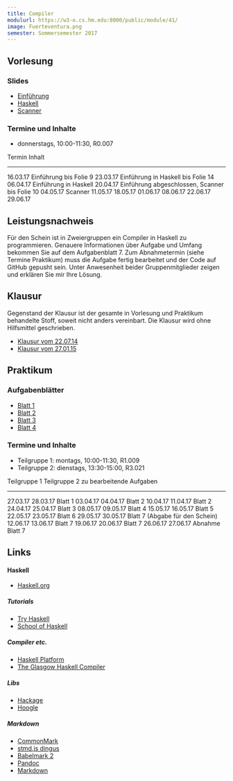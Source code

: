 ```yaml
---
title: Compiler
modulurl: https://w3-o.cs.hm.edu:8000/public/module/41/
image: Fuerteventura.png
semester: Sommersemester 2017
---
```


<div class="row">
<div class="span6">

## Vorlesung

### Slides

-   [Einführung](/lectures/compiler/slides/01_Einfuehrung.pdf)
-   [Haskell](/lectures/compiler/slides/02_Haskell.pdf)
-   [Scanner](/lectures/compiler/slides/03_Scanner.pdf)

### Termine und Inhalte

-   donnerstags, 10:00-11:30, R0.007

Termin   Inhalt
-------- -----------------------------------------------------------------------
16.03.17 Einführung bis Folie 9
23.03.17 Einführung in Haskell bis Folie 14
06.04.17 Einführung in Haskell
20.04.17 Einführung abgeschlossen, Scanner bis Folie 10
04.05.17 Scanner
11.05.17
18.05.17
01.06.17
08.06.17
22.06.17
29.06.17

## Leistungsnachweis

Für den Schein ist in Zweiergruppen ein Compiler in Haskell zu programmieren.
Genauere Informationen über Aufgabe und Umfang bekommen Sie auf dem
Aufgabenblatt 7. Zum Abnahmetermin (siehe Termine Praktikum) muss die
Aufgabe fertig bearbeitet und der Code auf GitHub gepusht sein.
Unter Anwesenheit beider Gruppenmitglieder zeigen und erklären Sie mir
Ihre Lösung.

## Klausur

Gegenstand der Klausur ist der gesamte in Vorlesung und Praktikum
behandelte Stoff, soweit nicht anders vereinbart. Die Klausur
wird ohne Hilfsmittel geschrieben.

-   [Klausur vom 22.07.14](/lectures/compiler/exams/KlausurSS14.pdf)
-   [Klausur vom 27.01.15](/lectures/compiler/exams/KlausurWS14.pdf)


</div>
<div class="span6">

## Praktikum

### Aufgabenblätter

-   [Blatt 1](/lectures/compiler/exercises/Blatt01.pdf)
-   [Blatt 2](/lectures/compiler/exercises/Blatt02.pdf)
-   [Blatt 3](/lectures/compiler/exercises/Blatt03.pdf)
-   [Blatt 4](/lectures/compiler/exercises/Blatt04.pdf)

### Termine und Inhalte

-   Teilgruppe 1: montags, 10:00-11:30, R1.009
-   Teilgruppe 2: dienstags, 13:30-15:00, R3.021

Teilgruppe 1   Teilgruppe 2   zu bearbeitende Aufgaben
-------------- -------------- ------------------------------------------------------
27.03.17       28.03.17       Blatt 1
03.04.17       04.04.17       Blatt 2
10.04.17       11.04.17       Blatt 2
24.04.17       25.04.17       Blatt 3
08.05.17       09.05.17       Blatt 4
15.05.17       16.05.17       Blatt 5
22.05.17       23.05.17       Blatt 6
29.05.17       30.05.17       Blatt 7 (Abgabe für den Schein)
12.06.17       13.06.17       Blatt 7
19.06.17       20.06.17       Blatt 7
26.06.17       27.06.17       Abnahme Blatt 7

## Links

#### Haskell

-   [Haskell.org](http://haskell.org/)

##### Tutorials

-   [Try Haskell](http://tryhaskell.org/)
-   [School of Haskell](https://haskell.fpcomplete.com/school)

##### Compiler etc.

-   [Haskell Platform](http://www.haskell.org/platform/)
-   [The Glasgow Haskell Compiler](http://www.haskell.org/ghc/)

##### Libs

-   [Hackage](http://hackage.haskell.org/)
-   [Hoogle](http://www.haskell.org/hoogle/)

##### Markdown

-   [CommonMark](http://commonmark.org/)
-   [stmd.js dingus](http://jgm.github.io/stmd/js/)
-   [Babelmark 2](http://johnmacfarlane.net/babelmark2/)
-   [Pandoc](http://johnmacfarlane.net/pandoc/)
-   [Markdown](http://daringfireball.net/projects/markdown/)

</div>
</div>
